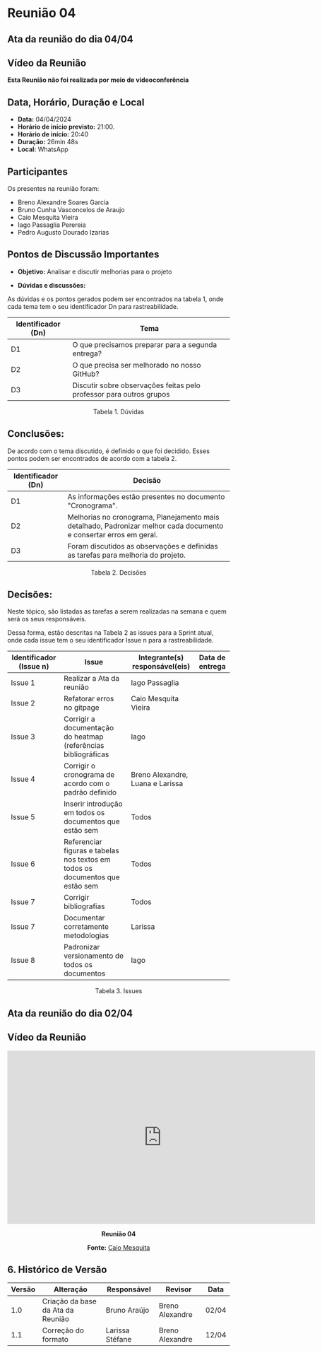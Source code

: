 # Reunião 04

## Ata da reunião do dia 04/04

## Vídeo da Reunião

**Esta Reunião não foi realizada por meio de videoconferência**

## Data, Horário, Duração e Local

- **Data:** 04/04/2024
- **Horário de início previsto:** 21:00.
- **Horário de início:**  20:40
- **Duração:** 26min 48s
- **Local:** WhatsApp

## Participantes

Os presentes na reunião foram:

- Breno Alexandre Soares Garcia
- Bruno Cunha Vasconcelos de Araujo
- Caio Mesquita Vieira
- Iago Passaglia Perereia
- Pedro Augusto Dourado Izarias

## Pontos de Discussão Importantes

- **Objetivo:** Analisar e discutir melhorias para o projeto

- **Dúvidas e discussões:**

As dúvidas e os pontos gerados podem ser encontrados na tabela 1, onde cada tema tem o seu identificador Dn para rastreabilidade.

| Identificador (Dn) | Tema |
| - | - |
| D1 | O que precisamos preparar para a segunda entrega? | 
| D2 | O que precisa ser melhorado no nosso GitHub?|
| D3 | Discutir sobre observações feitas pelo professor para outros grupos |


<p align="center"> Tabela 1. Dúvidas </p>

## Conclusões: 

De acordo com o tema discutido, é definido o que foi decidido. Esses pontos podem ser encontrados de acordo com a tabela 2.

| Identificador (Dn) | Decisão |
| - | - |
| D1 | As informações estão presentes no documento "Cronograma".| 
| D2 | Melhorias no cronograma, Planejamento mais detalhado, Padronizar melhor cada documento e consertar erros em geral.|
| D3 | Foram discutidos as observações e definidas as tarefas para melhoria do projeto. |

<p align="center"> Tabela 2. Decisões </p>

## Decisões:

Neste tópico, são listadas as tarefas a serem realizadas na semana e quem será os seus responsáveis.

Dessa forma, estão descritas na Tabela 2 as issues para a Sprint atual, onde cada issue tem o seu identificador Issue n para a rastreabilidade.

| Identificador (Issue n) | Issue | Integrante(s) responsável(eis) | Data de entrega |
| - | - | - | - |
| Issue 1 | Realizar a Ata da reunião  | Iago Passaglia |   |
| Issue 2 | Refatorar erros no gitpage | Caio Mesquita Vieira |  |
| Issue 3 | Corrigir a documentação do heatmap (referências bibliográficas | Iago | |
| Issue 4 | Corrigir o cronograma de acordo com o padrão definido | Breno Alexandre, Luana e Larissa | |
| Issue 5 | Inserir introdução em todos os documentos que estão sem| Todos | |
| Issue 6 | Referenciar figuras e tabelas nos textos em todos os documentos que estão sem| Todos | |
| Issue 7 | Corrigir bibliografias| Todos | |
| Issue 7 | Documentar corretamente metodologias | Larissa | |
| Issue 8 | Padronizar versionamento de todos os documentos | Iago | |

<p align="center"> Tabela 3. Issues</p>


## Ata da reunião do dia 02/04

## Vídeo da Reunião

<center>

<iframe width="697" height="392" src="https://www.youtube.com/embed/uzfsqMq4BIg?list=PL8iuGQf0VOAG6vZcaa15KTLHQfrdyMldr" title="Reunião 02 Requisitos g02" frameborder="0" allow="accelerometer; autoplay; clipboard-write; encrypted-media; gyroscope; picture-in-picture; web-share" referrerpolicy="strict-origin-when-cross-origin" allowfullscreen></iframe>

**Reunião 04**

**Fonte:** [Caio Mesquita](https://github.com/Caiomesvie)
</center>


## 6. Histórico de Versão

| Versão | Alteração | Responsável | Revisor | Data |
| - | - | - | - | - |
| 1.0 | Criação da base da Ata da Reunião | Bruno Araújo | Breno Alexandre | 02/04 |
| 1.1 | Correção do formato | Larissa Stéfane | Breno Alexandre | 12/04 |
